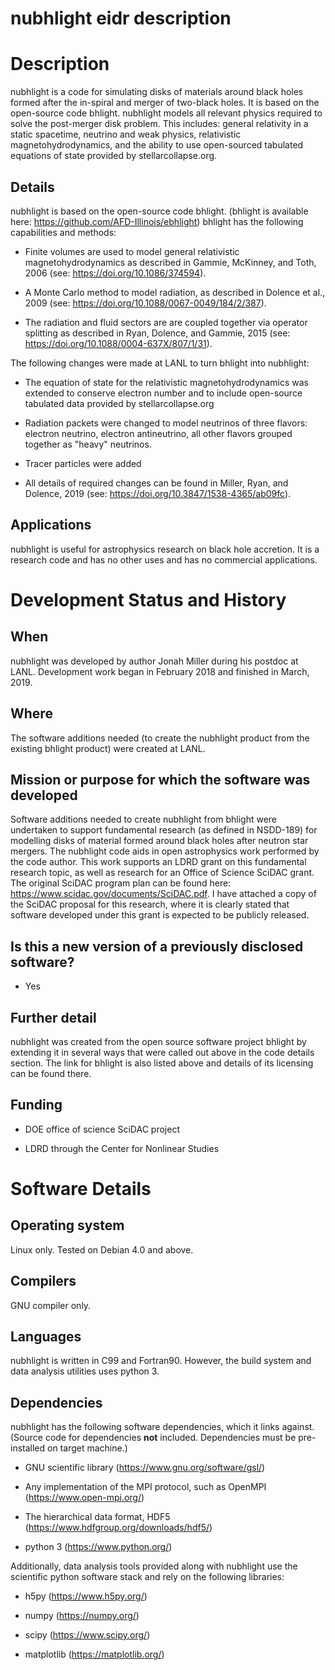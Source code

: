 nubhlight eidr description
===

# Description

nubhlight is a code for simulating disks of materials around black
holes formed after the in-spiral and merger of two-black holes. It is
based on the open-source code bhlight. nubhlight models all relevant
physics required to solve the post-merger disk problem. This includes:
general relativity in a static spacetime, neutrino and weak physics,
relativistic magnetohydrodynamics, and the ability to use open-sourced
tabulated equations of state provided by stellarcollapse.org.

## Details

nubhlight is based on the open-source code bhlight. (bhlight is
available here: https://github.com/AFD-Illinois/ebhlight) bhlight has
the following capabilities and methods:

- Finite volumes are used to model general relativistic
  magnetohydrodynamics as described in Gammie, McKinney, and Toth,
  2006 (see: https://doi.org/10.1086/374594).

- A Monte Carlo method to model radiation, as described in Dolence et
  al., 2009 (see: https://doi.org/10.1088/0067-0049/184/2/387).

- The radiation and fluid sectors are are coupled together via
  operator splitting as described in Ryan, Dolence, and Gammie, 2015
  (see: https://doi.org/10.1088/0004-637X/807/1/31).

The following changes were made at LANL to turn bhlight into
nubhlight:

- The equation of state for the relativistic magnetohydrodynamics was
  extended to conserve electron number and to include open-source
  tabulated data provided by stellarcollapse.org

- Radiation packets were changed to model neutrinos of three flavors:
  electron neutrino, electron antineutrino, all other flavors grouped
  together as "heavy" neutrinos.
  
- Tracer particles were added

- All details of required changes can be found in Miller, Ryan, and
  Dolence, 2019 (see: https://doi.org/10.3847/1538-4365/ab09fc).

## Applications

nubhlight is useful for astrophysics research on black hole
accretion. It is a research code and has no other uses and has no
commercial applications.

# Development Status and History

## When

nubhlight was developed by author Jonah Miller during his postdoc at
LANL. Development work began in February 2018 and finished in March,
2019.

## Where

The software additions needed (to create the nubhlight product from
the existing bhlight product) were created at LANL.

## Mission or purpose for which the software was developed

Software additions needed to create nubhlight from bhlight were
undertaken to support fundamental research (as defined in NSDD-189)
for modelling disks of material formed around black holes after
neutron star mergers. The nubhlight code aids in open astrophysics
work performed by the code author.  This work supports an LDRD grant
on this fundamental research topic, as well as research for an Office
of Science SciDAC grant. The original SciDAC program plan can be found
here: https://www.scidac.gov/documents/SciDAC.pdf. I have attached a
copy of the SciDAC proposal for this research, where it is clearly
stated that software developed under this grant is expected to be
publicly released.

## Is this a new version of a previously disclosed software?

- Yes

## Further detail

nubhlight was created from the open source software project bhlight by
extending it in several ways that were called out above in the code
details section.  The link for bhlight is also listed above and
details of its licensing can be found there.

## Funding

- DOE office of science SciDAC project

- LDRD through the Center for Nonlinear Studies

# Software Details

## Operating system

Linux only. Tested on Debian 4.0 and above.

## Compilers

GNU compiler only.

## Languages

nubhlight is written in C99 and Fortran90. However, the build system
and data analysis utilities uses python 3.

## Dependencies

nubhlight has the following software dependencies, which it links
against. (Source code for dependencies **not** included. Dependencies
must be pre-installed on target machine.)

- GNU scientific library (https://www.gnu.org/software/gsl/)

- Any implementation of the MPI protocol, such as OpenMPI (https://www.open-mpi.org/)

- The hierarchical data format, HDF5 (https://www.hdfgroup.org/downloads/hdf5/)

- python 3 (https://www.python.org/)

Additionally, data analysis tools provided along with nubhlight use
the scientific python software stack and rely on the following
libraries:

- h5py (https://www.h5py.org/)

- numpy (https://numpy.org/)

- scipy (https://www.scipy.org/)

- matplotlib (https://matplotlib.org/)
